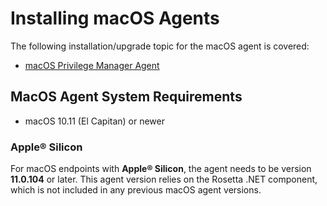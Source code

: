 [title]: # (Installing macOS Agents)
[tags]: # (agent,install,upgrade,macOS)
[priority]: # (1)

# Installing macOS Agents

The following installation/upgrade topic for the macOS agent is covered:

* [macOS Privilege Manager Agent](agent-inst-mac.md)

## MacOS Agent System Requirements

* macOS 10.11 (El Capitan) or newer

### Apple® Silicon

For macOS endpoints with __Apple® Silicon__, the agent needs to be version __11.0.104__ or later. This agent version relies on the Rosetta .NET component, which is not included in any previous macOS agent versions.
